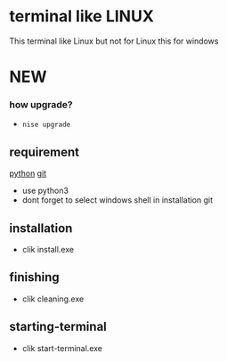 # terminal like LINUX
This terminal like Linux but not for Linux this for windows

# NEW

### how upgrade?
* `nise upgrade`
## requirement

<a href="https://www.python.org/downloads/">python</a>
<a href="https://git-scm.com/downloads">git</a>
* use python3
* dont forget to select windows shell in installation git
## installation

* clik install.exe

## finishing
* clik cleaning.exe

## starting-terminal
* clik start-terminal.exe
